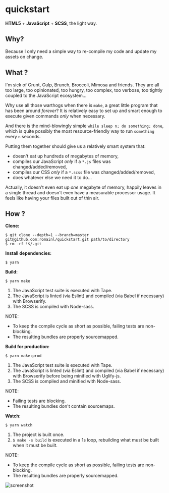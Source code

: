 # quickstart

**HTML5** + **JavaScript** + **SCSS**, the light way.

## Why?

Because I only need a simple way to re-compile my code and update my assets on change.

## What ?

I'm sick of Grunt, Gulp, Brunch, Broccoli, Mimosa and friends. They are all too large, too opinionated, too hungry, too complex, too verbose, too tightly coupled to the JavaScript ecosystem…

Why use all those warthogs when there is `make`, a great little program that has been around *forever*? It is relatively easy to set up and smart enough to execute given commands *only* when necessary.

And there is the mind-blowingly simple `while sleep n; do something; done`, which is quite possibly the most resource-friendly way to run `something` every `n` seconds.

Putting them together should give us a relatively smart system that:

* doesn't eat up hundreds of megabytes of memory,
* compiles our JavaScript *only* if a `*.js` files was changed/added/removed,
* compiles our CSS *only* if a `*.scss` file was changed/added/removed,
* does whatever else we need it to do…

Actually, it doesn't even eat up *one* megabyte of memory, happily leaves in a single thread and doesn't even have a measurable processor usage. It feels like having your files built out of thin air.

## How ?

**Clone:**

    $ git clone --depth=1 --branch=master git@github.com:romainl/quickstart.git path/to/directory
    $ rm -rf !$/.git

**Install dependencies:**

    $ yarn

**Build:**

    $ yarn make

1. The JavaScript test suite is executed with Tape.
2. The JavaScript is linted (via Eslint) and compiled (via Babel if necessary) with Browserify.
3. The SCSS is compiled with Node-sass.

NOTE:

* To keep the compile cycle as short as possible, failing tests are non-blocking.
* The resulting bundles are properly sourcemapped.

**Build for production:**

    $ yarn make:prod

1. The JavaScript test suite is executed with Tape.
2. The JavaScript is linted (via Eslint) and compiled (via Babel if necessary) with Browserify before being minified with Uglify-js.
3. The SCSS is compiled and minified with Node-sass.

NOTE:

* Failing tests are blocking.
* The resulting bundles don't contain sourcemaps.

**Watch:**

    $ yarn watch

1. The project is built once.
2. `$ make -s build` is executed in a 1s loop, rebuilding what must be built when it must be built.

NOTE:

* To keep the compile cycle as short as possible, failing tests are non-blocking.
* The resulting bundles are properly sourcemapped.

![screenshot](http://romainl.github.io/images/quickstart.png)
